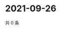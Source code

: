 # 2021-09-26

共 0 条

<!-- BEGIN WEIBO -->
<!-- 最后更新时间 Sun Sep 26 2021 17:10:18 GMT+0800 (China Standard Time) -->

<!-- END WEIBO -->
